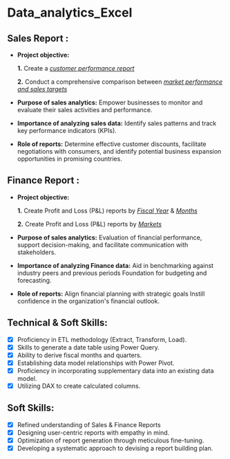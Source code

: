 # Data_analytics_Excel
## Sales Report :


- **Project objective:** 

    **1.** Create a _[customer performance report](https://github.com/Mahaboob2023/Data_analytics_Excel/blob/main/Customer%20Performance%20Report.pdf)_ 

    **2.** Conduct a comprehensive comparison between _[market performance and sales targets](https://github.com/Mahaboob2023/Data_analytics_Excel/blob/main/Market%20Performance%20vs%20targets.pdf)_

- **Purpose of sales analytics:** Empower businesses to monitor and evaluate their sales activities and performance.

- **Importance of analyzing sales data:** Identify sales patterns and track key performance indicators (KPIs).

- **Role of reports:** Determine effective customer discounts, facilitate negotiations with consumers, and identify potential business expansion opportunities in promising countries.


## Finance Report :

- **Project objective:** 

    **1.** Create Profit and Loss (P&L) reports by _[Fiscal Year](https://github.com/Mahaboob2023/Data_analytics_Excel/blob/main/P%20%26%20L%20by%20Fiscal%20Year.pdf)_ & _[Months](https://github.com/Mahaboob2023/Data_analytics_Excel/blob/main/P%20%26%20L%20by%20months.pdf)_ 

   **2.** Create Profit and Loss (P&L) reports by _[Markets](https://github.com/Mahaboob2023/Data_analytics_Excel/blob/main/P%20%26%20L%20for%20markets.pdf)_

- **Purpose of sales analytics:** Evaluation of financial performance, support decision-making, and facilitate communication with stakeholders.

- **Importance of analyzing Finance data:** Aid in benchmarking against industry peers and previous periods Foundation for budgeting and forecasting.

- **Role of reports:** Align financial planning with strategic goals Instill confidence in the organization's financial outlook.


## Technical & Soft Skills:
- [x]	Proficiency in ETL methodology (Extract, Transform, Load).
- [x]	Skills to generate a date table using Power Query.
- [x]	Ability to derive fiscal months and quarters.
- [x]	Establishing data model relationships with Power Pivot.
- [x]	Proficiency in incorporating supplementary data into an existing data model.
- [x]	Utilizing DAX to create calculated columns.

## Soft Skills:
- [x]	Refined understanding of Sales & Finance Reports
- [x]	Designing user-centric reports with empathy in mind.
- [x]	Optimization of report generation through meticulous fine-tuning.
- [x]	Developing a systematic approach to devising a report building plan.
